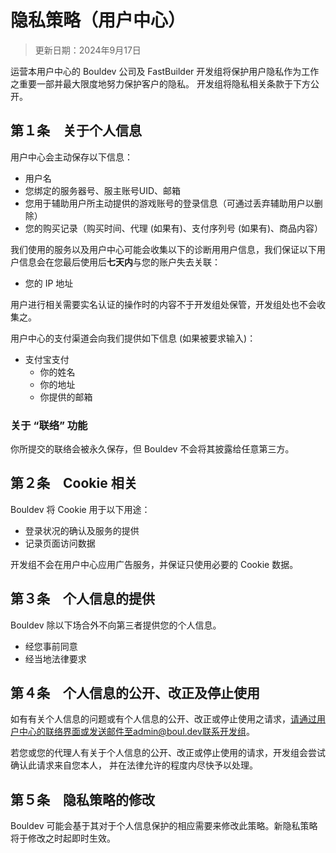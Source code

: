 # 隐私策略（用户中心）
> 更新日期：2024年9月17日

运营本用户中心的 Bouldev 公司及 FastBuilder 开发组将保护用户隐私作为工作之重要一部并最大限度地努力保护客户的隐私。
开发组将隐私相关条款于下方公开。
## 第１条　关于个人信息
用户中心会主动保存以下信息：

* 用户名  
* 您绑定的服务器号、服主账号UID、邮箱  
* 您用于辅助用户所主动提供的游戏账号的登录信息（可通过丢弃辅助用户以删除）  
* 您的购买记录（购买时间、代理 (如果有)、支付序列号 (如果有)、商品内容）

我们使用的服务以及用户中心可能会收集以下的诊断用用户信息，我们保证以下用户信息会在您最后使用后**七天内**与您的账户失去关联：

* 您的 IP 地址

用户进行相关需要实名认证的操作时的内容不于开发组处保管，开发组处也不会收集之。

用户中心的支付渠道会向我们提供如下信息 (如果被要求输入)：
* 支付宝支付
  * 你的姓名
  * 你的地址
  * 你提供的邮箱

### 关于 “联络” 功能
你所提交的联络会被永久保存，但 Bouldev 不会将其披露给任意第三方。

## 第２条　Cookie 相关
Bouldev 将 Cookie 用于以下用途：
* 登录状况的确认及服务的提供
* 记录页面访问数据

开发组不会在用户中心应用广告服务，并保证只使用必要的 Cookie 数据。

## 第３条　个人信息的提供
Bouldev 除以下场合外不向第三者提供您的个人信息。
* 经您事前同意
* 经当地法律要求

## 第４条　个人信息的公开、改正及停止使用
如有有关个人信息的问题或有个人信息的公开、改正或停止使用之请求，请通过用户中心的联络界面或发送邮件至admin@boul.dev联系开发组。

若您或您的代理人有关于个人信息的公开、改正或停止使用的请求，开发组会尝试确认此请求来自您本人，
并在法律允许的程度内尽快予以处理。
## 第５条　隐私策略的修改
Bouldev 可能会基于其对于个人信息保护的相应需要来修改此策略。新隐私策略将于修改之时起即时生效。
